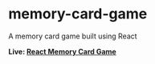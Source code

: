 # memory-card-game
A memory card game built using React

<p><strong>Live: </strong> <a href="https://mattxmade.github.io/memory-card-game/dist/index.html" target="_blank"> <strong>React Memory Card Game</strong></a></p>
